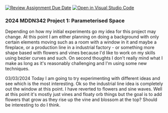 [![Review Assignment Due Date](https://classroom.github.com/assets/deadline-readme-button-24ddc0f5d75046c5622901739e7c5dd533143b0c8e959d652212380cedb1ea36.svg)](https://classroom.github.com/a/DlFCTo_q)
[![Open in Visual Studio Code](https://classroom.github.com/assets/open-in-vscode-718a45dd9cf7e7f842a935f5ebbe5719a5e09af4491e668f4dbf3b35d5cca122.svg)](https://classroom.github.com/online_ide?assignment_repo_id=14047049&assignment_repo_type=AssignmentRepo)
### 2024 MDDN342 Project 1: Parameterised Space
Depending on how my initial experiments go my idea for this project may change. At this point I am either planning on doing a background with only certain elements moving such as a room with a window in it and maybe a fireplace, or a production line in a industrial factory - or something more shape based with flowers and vines because I'd like to work on my skills using bezier curves and such.
On second thoughts I don't really mind what I make as long as it's reasonably challenging and I'm using some new techniques.

03/03/2024
Today I am going to try experimenting with different ideas and see which is the most interesting.
Ok so the industrial line idea is completely out the window at this point. I have reverted to flowers and sine waves. Well at this point it's mostly just vines and floaty orb things but the goal is to add flowers that grow as they rise up the vine and blossom at the top? Should be interesting to do I think.
